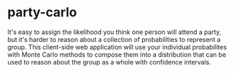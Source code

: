 # party-carlo
It's easy to assign the likelihood you think one person will attend a party, but it's harder to reason about a collection of probabilities to represent a group. This client-side web application will use your individual probabilites with Monte Carlo methods to compose them into a distribution that can be used to reason about the group as a whole with confidence intervals.